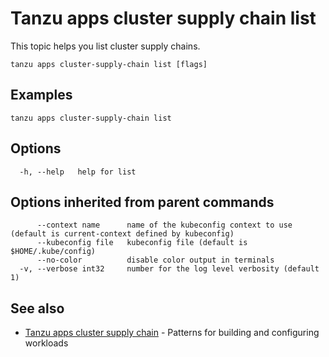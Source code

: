 # Tanzu apps cluster supply chain list

This topic helps you list cluster supply chains.

```
tanzu apps cluster-supply-chain list [flags]
```

## <a id="examples"></a>Examples

```
tanzu apps cluster-supply-chain list
```

## <a id="options"></a>Options

```
  -h, --help   help for list
```

## <a id="options-inherited-from-parent-commands"></a>Options inherited from parent commands

```
      --context name      name of the kubeconfig context to use (default is current-context defined by kubeconfig)
      --kubeconfig file   kubeconfig file (default is $HOME/.kube/config)
      --no-color          disable color output in terminals
  -v, --verbose int32     number for the log level verbosity (default 1)
```

## See also

- [Tanzu apps cluster supply chain](tanzu_apps_cluster-supply-chain.md)	- Patterns for building and configuring workloads

